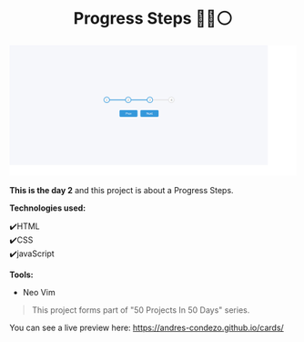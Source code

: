 <h1 align=center> Progress Steps   🔵🔵⚪  </h1>

<img src="./img/preview.png">

**This is the day 2** and this project is about a Progress Steps.

**Technologies used:**

✔️HTML
<br>
✔️CSS
<br>
✔️javaScript
<br>

**Tools:**

- Neo Vim

> This project forms part of "50 Projects In 50 Days" series.

You can see a live preview here: https://andres-condezo.github.io/cards/

